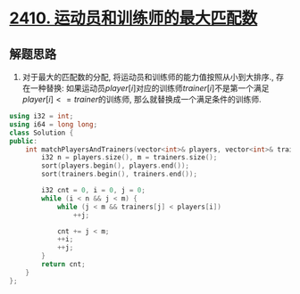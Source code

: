 # [2410. 运动员和训练师的最大匹配数](https://leetcode.cn/problems/maximum-matching-of-players-with-trainers/)

## 解题思路

1. 对于最大的匹配数的分配,  将运动员和训练师的能力值按照从小到大排序., 存在一种替换: 如果运动员$player[i]$对应的训练师$trainer[i]$不是第一个满足$player[i] <= trainer$的训练师, 那么就替换成一个满足条件的训练师.


```cpp
using i32 = int;
using i64 = long long;
class Solution {
public:
    int matchPlayersAndTrainers(vector<int>& players, vector<int>& trainers) {
        i32 n = players.size(), m = trainers.size();
        sort(players.begin(), players.end());
        sort(trainers.begin(), trainers.end());

        i32 cnt = 0, i = 0, j = 0;
        while (i < n && j < m) {
            while (j < m && trainers[j] < players[i])
                ++j;

            cnt += j < m;
            ++i;
            ++j;
        }
        return cnt;
    }
};

```

